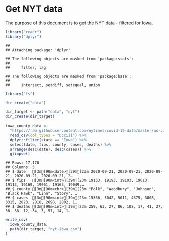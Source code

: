 Get NYT data
================

The purpose of this document is to get the NYT data - filtered for Iowa.

``` r
library("readr")
library("dplyr")
```

    ## 
    ## Attaching package: 'dplyr'

    ## The following objects are masked from 'package:stats':
    ## 
    ##     filter, lag

    ## The following objects are masked from 'package:base':
    ## 
    ##     intersect, setdiff, setequal, union

``` r
library("fs")
```

``` r
dir_create("data")

dir_target <- path("data", "nyt")
dir_create(dir_target)
```

``` r
iowa_county_data <- 
  "https://raw.githubusercontent.com/nytimes/covid-19-data/master/us-counties.csv" %>%
  read_csv(col_types = "Dcciii") %>%
  dplyr::filter(state == "Iowa") %>%
  select(date, fips, county, cases, deaths) %>%
  arrange(desc(date), desc(cases)) %>%
  glimpse()
```

    ## Rows: 17,170
    ## Columns: 5
    ## $ date   [3m[90m<date>[39m[23m 2020-09-21, 2020-09-21, 2020-09-21, 2020-09-21, 2020-09-21, 2…
    ## $ fips   [3m[90m<int>[39m[23m 19153, 19193, 19103, 19013, 19113, 19169, 19061, 19163, 19049,…
    ## $ county [3m[90m<chr>[39m[23m "Polk", "Woodbury", "Johnson", "Black Hawk", "Linn", "Story", …
    ## $ cases  [3m[90m<int>[39m[23m 15366, 5042, 5011, 4375, 3808, 3315, 2823, 2818, 2698, 2002, 1…
    ## $ deaths [3m[90m<int>[39m[23m 259, 63, 27, 86, 108, 17, 41, 27, 38, 38, 12, 34, 3, 57, 14, 1…

``` r
write_csv(
  iowa_county_data,
  path(dir_target, "nyt-iowa.csv")
)
```

